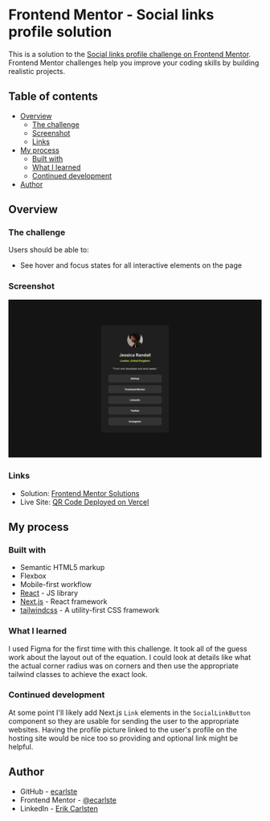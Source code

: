 # Frontend Mentor - Social links profile solution

This is a solution to the [Social links profile challenge on Frontend Mentor](https://www.frontendmentor.io/challenges/social-links-profile-UG32l9m6dQ). Frontend Mentor challenges help you improve your coding skills by building realistic projects.

## Table of contents

- [Overview](#overview)
  - [The challenge](#the-challenge)
  - [Screenshot](#screenshot)
  - [Links](#links)
- [My process](#my-process)
  - [Built with](#built-with)
  - [What I learned](#what-i-learned)
  - [Continued development](#continued-development)
- [Author](#author)

## Overview

### The challenge

Users should be able to:

- See hover and focus states for all interactive elements on the page

### Screenshot

![Screenshot of Social Links Profile Component](../../../public/images/social-links-profile-website-screenshot-desktop.png)

### Links

- Solution: [Frontend Mentor Solutions](https://www.frontendmentor.io/profile/ecarlste/solutions)
- Live Site: [QR Code Deployed on Vercel](https://learning-tailwind-inky.vercel.app/website-projects/blog-preview-card)

## My process

### Built with

- Semantic HTML5 markup
- Flexbox
- Mobile-first workflow
- [React](https://reactjs.org/) - JS library
- [Next.js](https://nextjs.org/) - React framework
- [tailwindcss](https://tailwindcss.com/) - A utility-first CSS framework

### What I learned

I used Figma for the first time with this challenge. It took all of the guess work about the layout out of the equation. I could look at details like what the actual corner radius was on corners and then use the appropriate tailwind classes to achieve the exact look.

### Continued development

At some point I'll likely add Next.js `Link` elements in the `SocialLinkButton` component so they are usable for sending the user to the appropriate websites. Having the profile picture linked to the user's profile on the hosting site would be nice too so providing and optional link might be helpful.

## Author

- GitHub - [ecarlste](https://github.com/ecarlste)
- Frontend Mentor - [@ecarlste](https://www.frontendmentor.io/profile/ecarlste)
- LinkedIn - [Erik Carlsten](https://www.linkedin.com/in/erikcarlsten)
